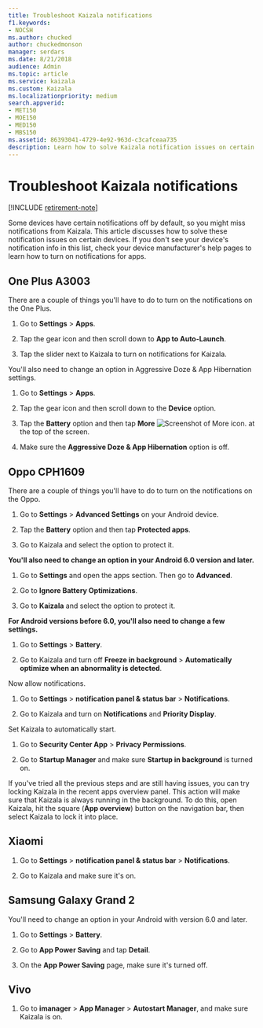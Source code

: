 ```yaml
---
title: Troubleshoot Kaizala notifications
f1.keywords:
- NOCSH
ms.author: chucked
author: chuckedmonson
manager: serdars
ms.date: 8/21/2018
audience: Admin
ms.topic: article
ms.service: kaizala
ms.custom: Kaizala
ms.localizationpriority: medium
search.appverid:
- MET150
- MOE150
- MED150
- MBS150
ms.assetid: 86393041-4729-4e92-963d-c3cafceaa735
description: Learn how to solve Kaizala notification issues on certain devices.
---
```


# Troubleshoot Kaizala notifications

[!INCLUDE [retirement-note](includes/retirement-note.md)]

Some devices have certain notifications off by default, so you might miss notifications from Kaizala. This article discusses how to solve these notification issues on certain devices. If you don't see your device's notification info in this list, check your device manufacturer's help pages to learn how to turn on notifications for apps.
  
## One Plus A3003

There are a couple of things you'll have to do to turn on the notifications on the One Plus.
  
1. Go to **Settings** \> **Apps**.
    
2. Tap the gear icon and then scroll down to **App to Auto-Launch**.
    
3. Tap the slider next to Kaizala to turn on notifications for Kaizala.
    
You'll also need to change an option in Aggressive Doze &amp; App Hibernation settings.
  
1. Go to **Settings** \> **Apps**.
    
2. Tap the gear icon and then scroll down to the **Device** option. 
    
3. Tap the **Battery** option and then tap **More** ![Screenshot of More icon.](media/more-icon.png) at the top of the screen. 
    
4. Make sure the **Aggressive Doze &amp; App Hibernation** option is off. 
    
## Oppo CPH1609

There are a couple of things you'll have to do to turn on the notifications on the Oppo.
  
1. Go to **Settings** \> **Advanced Settings** on your Android device. 
    
2. Tap the **Battery** option and then tap **Protected apps**.
    
3. Go to Kaizala and select the option to protect it.
    
 **You'll also need to change an option in your Android 6.0 version and later.**
  
1. Go to **Settings** and open the apps section. Then go to **Advanced**.
    
2. Go to **Ignore Battery Optimizations**.
    
3. Go to **Kaizala** and select the option to protect it. 
    
 **For Android versions before 6.0, you'll also need to change a few settings.**
  
1. Go to **Settings** \> **Battery**.
    
2. Go to Kaizala and turn off **Freeze in background** \> **Automatically optimize when an abnormality is detected**.
    
Now allow notifications.
  
1. Go to **Settings** \> **notification panel &amp; status bar** \> **Notifications**.
    
2. Go to Kaizala and turn on **Notifications** and **Priority Display**.
    
Set Kaizala to automatically start.
  
1. Go to **Security Center App** \> **Privacy Permissions**.
    
2. Go to **Startup Manager** and make sure **Startup in background** is turned on. 
    
If you've tried all the previous steps and are still having issues, you can try locking Kaizala in the recent apps overview panel. This action will make sure that Kaizala is always running in the background. To do this, open Kaizala, hit the square (**App overview**) button on the navigation bar, then select Kaizala to lock it into place. 
    
## Xiaomi

1. Go to **Settings** \> **notification panel &amp; status bar** \> **Notifications**.
    
2. Go to Kaizala and make sure it's on.
    
## Samsung Galaxy Grand 2

You'll need to change an option in your Android with version 6.0 and later.
  
1. Go to **Settings** \> **Battery**.
    
2. Go to **App Power Saving** and tap **Detail**.
    
3. On the **App Power Saving** page, make sure it's turned off. 
    
## Vivo

1. Go to **imanager** \> **App Manager** \> **Autostart Manager**, and make sure Kaizala is on.
    

